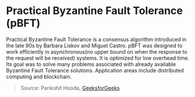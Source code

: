 # Practical Byzantine Fault Tolerance (pBFT)

Practical Byzantine Fault Tolerance is a consensus algorithm introduced in the late 90s by Barbara Liskov and Miguel Castro. pBFT was designed to work efficiently in asynchronous(no upper bound on when the response to the request will be received) systems. It is optimized for low overhead time. Its goal was to solve many problems associated with already available Byzantine Fault Tolerance solutions. Application areas include distributed computing and blockchain. 

> Source: Parikshit Hooda, [GeeksforGeeks](https://www.geeksforgeeks.org/practical-byzantine-fault-tolerancepbft/)

